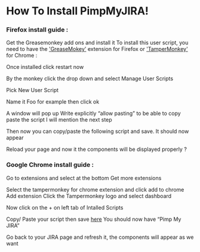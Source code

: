 # How To Install PimpMyJIRA!



### Firefox install guide :
Get the Greasemonkey add ons and install it
To install this user script, you need to have the ['GreaseMokey'](https://addons.mozilla.org/fr/firefox/addon/greasemonkey/) extension for Firefox or ['TamperMonkey'](https://tampermonkey.net/) for Chrome :

Once installed click restart now

By the monkey click the drop down and select Manage User Scripts

Pick New User Script

Name it Foo for example then click ok 

A window will pop up
Write explicitly “allow pasting” to be able to copy paste the script I will mention the next step

Then now you can copy/paste the following script and save.
It should now appear

Reload your page and now it the components will be displayed properly ?


### Google Chrome install guide :
Go to extensions and select at the bottom Get more extensions

Select the tampermonkey for chrome extension and click add to chrome
Add extension
Click the Tampermonkey logo and select dashboard

Now click on the + on left tab of Intalled Scripts

Copy/ Paste your script then save [here](https://stash-tgo.ubisoft.org/projects/TOOL/repos/pimpmyjira/browse/PimpMyJira.js)
You should now have “Pimp My JIRA”

Go back to your JIRA page and refresh it, the components will appear as we want 
